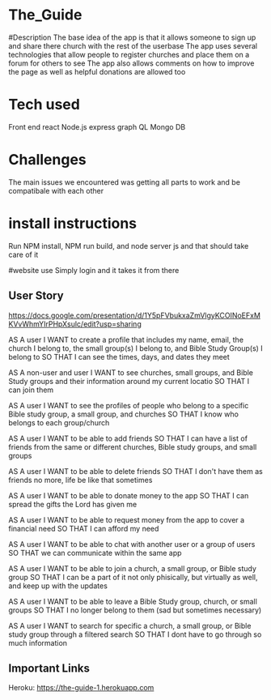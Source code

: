 # The_Guide

#Description
The base idea of the app is that it allows someone to sign up and share there church with the rest of the userbase
The app uses several technologies that allow people to register churches and place them on a forum for others to see
The app also allows comments on how to improve the page as well as helpful donations are allowed too

# Tech used
Front end react
Node.js
express
graph QL
Mongo DB

# Challenges
The main issues we encountered was getting all parts to work and be compatibale with each other

# install instructions

Run NPM install, NPM run build, and node server js and that should take care of it

#website use
Simply login and it takes it from there



## User Story

https://docs.google.com/presentation/d/1Y5pFVbukxaZmVlgyKCOINoEFxMKVvWhmYIrPHpXsulc/edit?usp=sharing


AS A user
I WANT to create a profile that includes my name, email, the church I belong to, the small group(s) I belong to, and Bible Study Group(s) I belong to
SO THAT I can see the times, days, and dates they meet

AS A non-user and user
I WANT to see churches, small groups, and Bible Study groups and their information around my current locatio
SO THAT I can join them

AS A user
I WANT to see the profiles of people who belong to a specific Bible study group, a small group, and churches
SO THAT I know who belongs to each group/church

AS A user
I WANT to be able to add friends
SO THAT I can have a list of friends from the same or different churches, Bible study groups, and small groups

AS A user
I WANT to be able to delete friends
SO THAT I don't have them as friends no more, life be like that sometimes

AS A user
I WANT to be able to donate money to the app
SO THAT I can spread the gifts the Lord has given me

AS A user
I WANT to be able to request money from the app to cover a financial need
SO THAT I can afford my need

AS A user
I WANT to be able to chat with another user or a group of users
SO THAT we can communicate within the same app

AS A user
I WANT to be able to join a church, a small group, or Bible study group
SO THAT I can be a part of it not only phisically, but virtually as well, and keep up with the updates

AS A user
I WANT to be able to leave a Bible Study group, church, or small groups
SO THAT I no longer belong to them (sad but sometimes necessary)

AS A user
I WANT to search for specific a church, a small group, or Bible study group through a filtered search
SO THAT I dont have to go through so much information

## Important Links
Heroku:    https://the-guide-1.herokuapp.com

